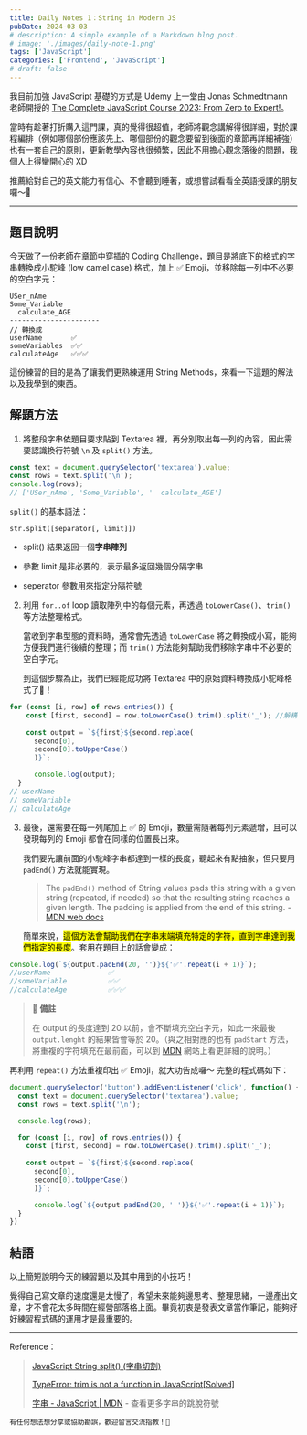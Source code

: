 ```yaml
---
title: Daily Notes 1：String in Modern JS
pubDate: 2024-03-03
# description: A simple example of a Markdown blog post.
# image: './images/daily-note-1.png'
tags: ['JavaScript']
categories: ['Frontend', 'JavaScript']
# draft: false
---
```


我目前加強 JavaScript 基礎的方式是 Udemy 上一堂由 Jonas Schmedtmann 老師開授的 [The Complete JavaScript Course 2023: From Zero to Expert!](https://www.udemy.com/course/the-complete-javascript-course/)。

當時有趁著打折購入這門課，真的覺得很超值，老師將觀念講解得很詳細，對於課程編排（例如哪個部份應該先上、哪個部份的觀念要留到後面的章節再詳細補強）也有一套自己的原則，更新教學內容也很頻繁，因此不用擔心觀念落後的問題，我個人上得蠻開心的 XD

推薦給對自己的英文能力有信心、不會聽到睡著，或想嘗試看看全英語授課的朋友囉～🙌

---

## 題目說明

今天做了一份老師在章節中穿插的 Coding Challenge，題目是將底下的格式的字串轉換成小駝峰 (low camel case) 格式，加上 ✅ Emoji，並移除每一列中不必要的空白字元：

```plaintext
USer_nAme
Some_Variable
  calculate_AGE
----------------------
// 轉換成
userName       ✅
someVariables  ✅✅
calculateAge   ✅✅✅
```

這份練習的目的是為了讓我們更熟練運用 String Methods，來看一下這題的解法以及我學到的東西。

## 解題方法

1. 將整段字串依題目要求貼到 Textarea 裡，再分別取出每一列的內容，因此需要認識換行符號 `\n` 及 `split()` 方法。

```javascript
const text = document.querySelector('textarea').value;
const rows = text.split('\n');
console.log(rows);
// ['USer_nAme', 'Some_Variable', '  calculate_AGE']
```

`split()` 的基本語法：

`str.split([separator[, limit]])`

* split() 結果返回一個**字串陣列**

* 參數 limit 是非必要的，表示最多返回幾個分隔字串

* seperator 參數用來指定分隔符號

2. 利用 `for..of` loop 讀取陣列中的每個元素，再透過 `toLowerCase()`、`trim()` 等方法整理格式。

    當收到字串型態的資料時，通常會先透過 `toLowerCase` 將之轉換成小寫，能夠方便我們進行後續的整理；而 `trim()` 方法能夠幫助我們移除字串中不必要的空白字元。

    到這個步驟為止，我們已經能成功將 Textarea 中的原始資料轉換成小駝峰格式了🎉！

```javascript
for (const [i, row] of rows.entries()) {
    const [first, second] = row.toLowerCase().trim().split('_'); //解構賦值
    
    const output = `${first}${second.replace(
      second[0], 
      second[0].toUpperCase()
      )}`;

      console.log(output);
  }
// userName
// someVariable
// calculateAge
```

3. 最後，還需要在每一列尾加上 ✅ 的 Emoji，數量需隨著每列元素遞增，且可以發現每列的 Emoji 都會在同樣的位置長出來。

    我們要先讓前面的小駝峰字串都達到一樣的長度，聽起來有點抽象，但只要用 `padEnd()` 方法就能實現。

    > The `padEnd()` method of String values pads this string with a given string (repeated, if needed) so that the resulting string reaches a given length. The padding is applied from the end of this string. - [MDN web docs](https://developer.mozilla.org/en-US/docs/Web/JavaScript/Reference/Global_Objects/String/padEnd)

    簡單來說，<mark>這個方法會幫助我們在字串末端填充特定的字符，直到字串達到我們指定的長度</mark>。套用在題目上的話會變成：

```javascript
console.log(`${output.padEnd(20, '')}${'✅'.repeat(i + 1)}`);
//userName              ✅
//someVariable          ✅✅
//calculateAge          ✅✅✅
```

> 📝 **備註**
>
> 在 output 的長度達到 20 以前，會不斷填充空白字元，如此一來最後 `output.lenght` 的結果皆會等於 20。（與之相對應的也有 `padStart` 方法，將重複的字符填充在最前面，可以到 [MDN](https://developer.mozilla.org/zh-TW/docs/Web/JavaScript/Reference/Global_Objects/String/padStart) 網站上看更詳細的說明。）

再利用 `repeat()` 方法重複印出 ✅ Emoji，就大功告成囉～ 完整的程式碼如下：

```javascript
document.querySelector('button').addEventListener('click', function() {
  const text = document.querySelector('textarea').value;
  const rows = text.split('\n');

  console.log(rows);

  for (const [i, row] of rows.entries()) {
    const [first, second] = row.toLowerCase().trim().split('_');
    
    const output = `${first}${second.replace(
      second[0], 
      second[0].toUpperCase()
      )}`;

      console.log(`${output.padEnd(20, ' ')}${'✅'.repeat(i + 1)}`);
  }
})
```

## 結語

以上簡短說明今天的練習題以及其中用到的小技巧！

覺得自己寫文章的速度還是太慢了，希望未來能夠邊思考、整理思緒，一邊產出文章，才不會花太多時間在經營部落格上面。畢竟初衷是發表文章當作筆記，能夠好好練習程式碼的運用才是最重要的。

---

Reference：

> [JavaScript String split() (字串切割)](https://www.fooish.com/javascript/string/split.html)
>
> [TypeError: trim is not a function in JavaScript\[Solved\]](https://bobbyhadz.com/blog/javascript-typeerror-trim-is-not-a-function)
>
> [字串 - JavaScript | MDN](https://developer.mozilla.org/zh-TW/docs/Web/JavaScript/Reference/Global_Objects/String) - 查看更多字串的跳脫符號

```plaintext
有任何想法想分享或協助勘誤，歡迎留言交流指教！🦀
```